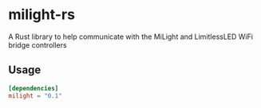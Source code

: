 milight-rs
==========

A Rust library to help communicate with the MiLight and LimitlessLED WiFi bridge controllers

Usage
-----

```toml
[dependencies]
milight = "0.1"
```
